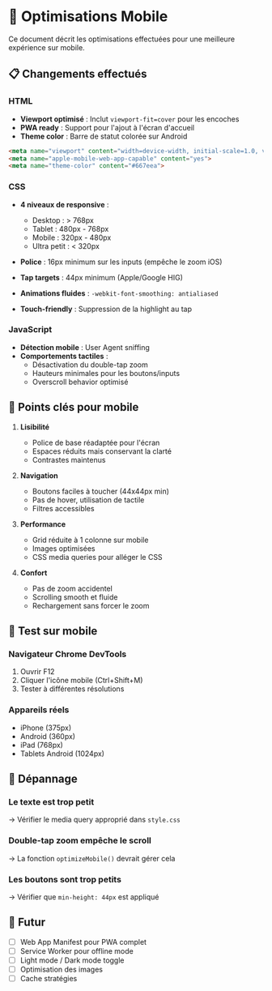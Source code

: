 # 📱 Optimisations Mobile

Ce document décrit les optimisations effectuées pour une meilleure expérience sur mobile.

## 📋 Changements effectués

### HTML
- **Viewport optimisé** : Inclut `viewport-fit=cover` pour les encoches
- **PWA ready** : Support pour l'ajout à l'écran d'accueil
- **Theme color** : Barre de statut colorée sur Android

```html
<meta name="viewport" content="width=device-width, initial-scale=1.0, viewport-fit=cover">
<meta name="apple-mobile-web-app-capable" content="yes">
<meta name="theme-color" content="#667eea">
```

### CSS
- **4 niveaux de responsive** :
  - Desktop : > 768px
  - Tablet : 480px - 768px
  - Mobile : 320px - 480px
  - Ultra petit : < 320px

- **Police** : 16px minimum sur les inputs (empêche le zoom iOS)
- **Tap targets** : 44px minimum (Apple/Google HIG)
- **Animations fluides** : `-webkit-font-smoothing: antialiased`
- **Touch-friendly** : Suppression de la highlight au tap

### JavaScript
- **Détection mobile** : User Agent sniffing
- **Comportements tactiles** :
  - Désactivation du double-tap zoom
  - Hauteurs minimales pour les boutons/inputs
  - Overscroll behavior optimisé

## 🎯 Points clés pour mobile

1. **Lisibilité**
   - Police de base réadaptée pour l'écran
   - Espaces réduits mais conservant la clarté
   - Contrastes maintenus

2. **Navigation**
   - Boutons faciles à toucher (44x44px min)
   - Pas de hover, utilisation de tactile
   - Filtres accessibles

3. **Performance**
   - Grid réduite à 1 colonne sur mobile
   - Images optimisées
   - CSS media queries pour alléger le CSS

4. **Confort**
   - Pas de zoom accidentel
   - Scrolling smooth et fluide
   - Rechargement sans forcer le zoom

## 🧪 Test sur mobile

### Navigateur Chrome DevTools
1. Ouvrir F12
2. Cliquer l'icône mobile (Ctrl+Shift+M)
3. Tester à différentes résolutions

### Appareils réels
- iPhone (375px)
- Android (360px)
- iPad (768px)
- Tablets Android (1024px)

## 🐛 Dépannage

### Le texte est trop petit
→ Vérifier le media query approprié dans `style.css`

### Double-tap zoom empêche le scroll
→ La fonction `optimizeMobile()` devrait gérer cela

### Les boutons sont trop petits
→ Vérifier que `min-height: 44px` est appliqué

## 🚀 Futur

- [ ] Web App Manifest pour PWA complet
- [ ] Service Worker pour offline mode
- [ ] Light mode / Dark mode toggle
- [ ] Optimisation des images
- [ ] Cache stratégies
